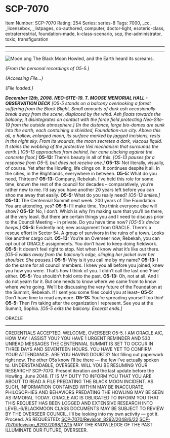 # SCP-7070
Item Number: SCP-7070
Rating: 254
Series: series-8
Tags: 7000, _cc, _licensebox, _listpages, co-authored, computer, doctor-light, esoteric-class, extraterrestrial, foundation-made, k-class-scenario, scp, the-administrator, toxic, transfiguration

---

* * *
  

![Moon.png](http://smlt.wdfiles.com/local--files/collab:dysadune1/Moon.png)
The Black Moon Howled, and the Earth heard its screams.
  
  
  

_{From the personal recordings of O5-5.}_
  
  

_{Accessing File…}_
  
  

_{File loaded.}_
  
  

_**December 12th, 2098.**_
_**NEO-SITE-19. T. MOOSE MEMORIAL HALL - OBSERVATION DECK**_
_[O5-5 stands on a balcony overlooking a forest suffering from the Black Blight. Small amounts of dark ash occasionally break away from the scene, displaced by the wind. Ash floats towards the balcony; it disintegrates on contact with the force field protecting Neo-Site-19 from the outside atmosphere.]_
_[In the distance, large bio-domes are sunk into the earth, each containing a shielded, Foundation-run city. Above this all, a hollow, enlarged moon, its surface marked by jagged incisions, rests in the night sky. From its wounds, the moon secretes a dark, viscous liquid. It stains the webbing of the protective Veil mechanism that surrounds the earth.]_
_[O5-13 approaches from behind, her cane clacking against the concrete floor.]_
**O5-13:** There’s beauty in all of this.
_[O5-13 pauses for a response from O5-5, but does not receive one.]_
**O5-13:** Not literally, visually, of course. Yet after the Howling, life clings on. It continues despite it all. In the cities, in the Blightlands, everywhere in between.
**O5-5:** What do you need, Thirteen?
**O5-13:** Company, Rebekah. I’ve held this role for some time, known the rest of the council for decades – comparatively, you’re rather new to me. I’d say you have another 20 years left before you can shoo me away that easily.
**O5-5:** What do you really need?
_[O5-13 smiles.]_
**O5-13:** The Centennial Summit next week. 200 years of The Foundation. You are attending, yes?
**O5-5:** I’ll make time. You think everyone else will show?
**O5-13:** No, I don’t. Which is why I’m making sure that you’ll be there, at the very least. But there are certain things you and I need to discuss prior to the Council Meeting – in private. Do you have time now?
_[O5-5’s device beeps.]_
**O5-5:** Evidently not; new assignment from ORACLE. There’s a rescue effort in Sector 54. A group of survivors in the ruins of a town. Looks like another cargo cult.
**O5-13:** You’re an Overseer now, Rebekah, you can opt out of ORACLE assignments. You don’t have to keep doing fieldwork.
**O5-5:** It doesn’t feel right to stop. Not when I know what it’s like out there.
_[O5-5 walks away from the balcony’s edge, slinging her jacket over her shoulder. She pauses.]_
**O5-5:** Why is it you call me by my name?
**O5-13:** I do the same for all council members. I knew you all before you joined, knew you how you were. That’s how I think of you. I didn’t call the last one ‘Five’ either.
**O5-5:** You shouldn’t hold onto the past.
**O5-13:** Oh, not at all. And I do not yearn for it. But one needs to know where we came from to know where we're going. We’ll be discussing the very future of the Foundation at the Summit, Rebekah. If I sent you some files could you at least–
**O5-5:** Don’t have time to read anymore.
**O5-13:** You’re spreading yourself too thin!
**O5-5:** Then I’m taking after the organization I represent. See you at the Summit, Sophia.
_[O5-5 exits the balcony. Excerpt ends.]_
  
  
  
  
  

  

ORACLE
  
  
---  
  

CREDENTIALS ACCEPTED.
WELCOME, OVERSEER O5-5. I AM ORACLE.AIC, HOW MAY I ASSIST YOU?
YOU HAVE 1 URGENT REMINDER AND 530 UNREAD MESSAGES
THE CENTENNIAL SUMMIT IS SET TO OCCUR IN THREE DAYS AND SEVENTEEN HOURS. YOU HAVE YET TO CONFIRM YOUR ATTENDANCE. ARE YOU HAVING DOUBTS?
Not filling out paperwork right now. The other O5s know I’ll be there — the few I've actually spoken to.
UNDERSTANDABLE, OVERSEER. WILL YOU BE RESUMING YOUR RESEARCH?
SCP-7070. Present iteration and the last update before the Howling. June 2048.
IT IS MY DUTY TO INFORM YOU THAT YOU ARE ABOUT TO READ A FILE PREDATING THE BLACK MOON INCIDENT. AS SUCH, INFORMATION CONTAINED WITHIN MAY BE INACCURATE. PHILOSOPHIES AND BEHAVIORS PREDATING THE HOWLING MAY BE SEEN AS IMMORAL TODAY.
ORACLE.AIC IS OBLIGATED TO INFORM YOU THAT THIS REQUEST HAS BEEN LOGGED AND EXTENSIVE RESEARCH INTO LEVEL-6/BLACKMOON CLASS DOCUMENTS MAY BE SUBJECT TO REVIEW BY THE OVERSEER COUNCIL.
I'll be looking into my own activity — got it. Proceed.
AS REQUESTED:
[SCP-7070/Revision_8292/2048/6/22](https://scp-wiki.wikidot.com/scp-7070/offset/1)
[SCP-7070/Revision_8292/2098/12/15](https://scp-wiki.wikidot.com/scp-7070/offset/2)
MAY THE KNOWLEDGE OF THE PAST ILLUMINATE OUR FUTURE, OVERSEER.